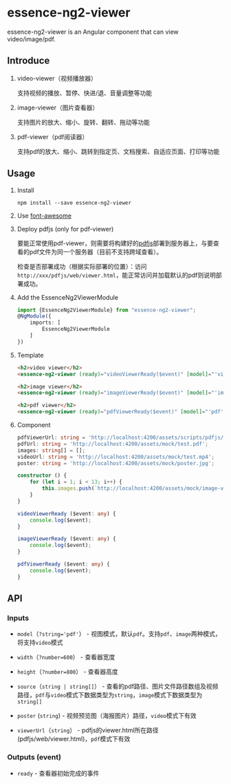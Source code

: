 # essence-ng2-viewer

essence-ng2-viewer is an Angular component that can view video/image/pdf.

## Introduce

1. video-viewer（视频播放器）

	支持视频的播放、暂停、快进/退、音量调整等功能

2. image-viewer（图片查看器）

	支持图片的放大、缩小、旋转、翻转、拖动等功能

3. pdf-viewer（pdf阅读器）

	支持pdf的放大、缩小、跳转到指定页、文档搜索、自适应页面、打印等功能

## Usage

1. Install

	```shell
	npm install --save essence-ng2-viewer
	```

2. Use [font-awesome](http://fontawesome.io/icons/)

3. Deploy pdfjs (only for pdf-viewer)

	要能正常使用pdf-viewer，则需要将构建好的[pdfjs](https://github.com/mozilla/pdf.js)部署到服务器上，与要查看的pdf文件为同一个服务器（目前不支持跨域查看）。
	
	检查是否部署成功（根据实际部署的位置）：访问`http://xxx/pdfjs/web/viewer.html`，能正常访问并加载默认的pdf则说明部署成功。

4. Add the EssenceNg2ViewerModule

	```typescript
	import {EssenceNg2ViewerModule} from "essence-ng2-viewer";
	@NgModule({
	    imports: [
	        EssenceNg2ViewerModule
	    ]
	})
	```

5. Template

	```html
	<h2>video viewer</h2>
	<essence-ng2-viewer (ready)="videoViewerReady($event)" [model]="'video'" [poster]="poster" [source]="videoUrl" [width]="1000" [height]="700"></essence-ng2-viewer>
	
	<h2>image viewer</h2>
	<essence-ng2-viewer (ready)="imageViewerReady($event)" [model]="'image'" [source]="images" [width]="1000" [height]="700"></essence-ng2-viewer>
	
	<h2>pdf viewer</h2>
	<essence-ng2-viewer (ready)="pdfViewerReady($event)" [model]="'pdf'" [source]="pdfUrl" [viewerUrl]="pdfViewerUrl" [width]="1000" [height]="700"></essence-ng2-viewer>
	```

6. Component

	```typescript
	pdfViewerUrl: string = 'http://localhost:4200/assets/scripts/pdfjs/web/viewer.html';
	pdfUrl: string = 'http://localhost:4200/assets/mock/test.pdf';
	images: string[] = [];
	videoUrl: string = 'http://localhost:4200/assets/mock/test.mp4';
	poster: string = 'http://localhost:4200/assets/mock/poster.jpg';
	
	constructor () {
	    for (let i = 1; i < 13; i++) {
	        this.images.push(`http://localhost:4200/assets/mock/image-viewer/img_${i}.jpg`);
	    }
	}
	
	videoViewerReady ($event: any) {
		console.log($event);
	}
	
	imageViewerReady ($event: any) {
	    console.log($event);
	}
	
	pdfViewerReady ($event: any) {
	    console.log($event);
	}
	```

## API

### Inputs

- `model`（`?string='pdf'`） - 视图模式，默认`pdf`。支持`pdf`、`image`两种模式，将支持`video`模式

- `width`（`?number=600`） - 查看器宽度

- `height`（`?number=800`） - 查看器高度

- `source`（`string | string[]`） - 查看的pdf路径、图片文件路径数组及视频路径，`pdf`与`video`模式下数据类型为`string`，`image`模式下数据类型为`string[]`

- `poster` (`string`) - 视频预览图（海报图片）路径，`video`模式下有效

- `viewerUrl`（`string`） - pdfjs的viewer.html所在路径(pdfjs/web/viewer.html)，`pdf`模式下有效

### Outputs (event)

- `ready` - 查看器初始完成的事件

